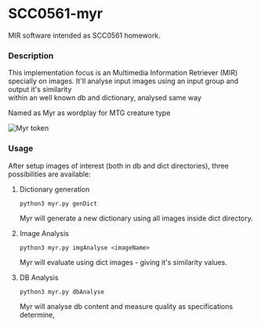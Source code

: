 # SCC0561-myr

MIR software intended as SCC0561 homework. 

### Description

This implementation focus is an Multimedia Information Retriever (MIR)
specially on images.
It'll analyse input images using an input group and output it's similarity\
within an well known db and dictionary, analysed same way

Named as Myr as wordplay for MTG creature type


![Myr token](https://repositorio.sbrauble.com/arquivos/in/magic/458120/5f4244242d05c-cyxfud-x9ou32-5f4c0f98db474e7d5ef15d4ca22d26ff.jpg)

### Usage

After setup images of interest (both in db and dict directories), three possibilities
are available:

1. Dictionary generation

	`python3 myr.py genDict`
	
	Myr will generate  a new dictionary using all images inside dict directory.

2. Image Analysis

	`python3 myr.py imgAnalyse <imageName>`
	
	Myr will evaluate <imageName> using dict images - giving it's similarity
	values.

3. DB Analysis
	
	`python3 myr.py dbAnalyse `

	Myr will analyse db content and measure quality as specifications 
	determine,

